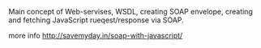 Main concept of Web-servises, WSDL, creating SOAP envelope, creating and fetching JavaScript rueqest/response via SOAP.

more info
http://savemyday.in/soap-with-javascript/
